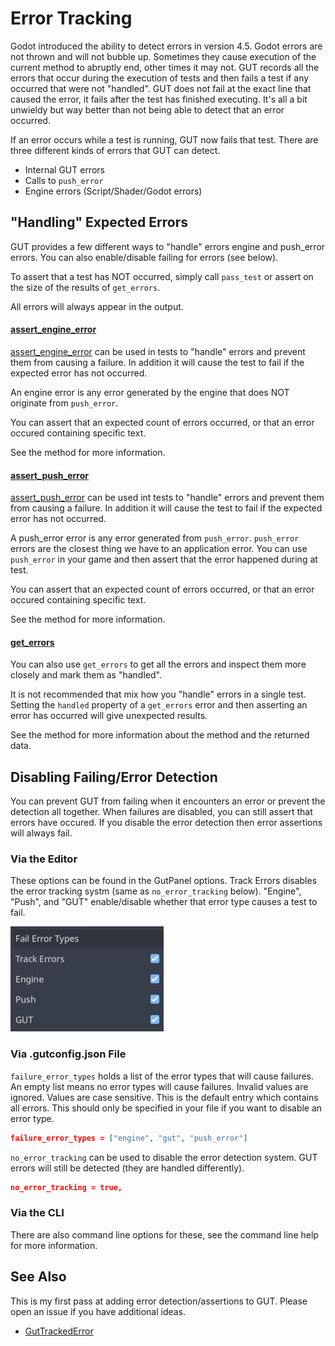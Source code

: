 # Error Tracking

Godot introduced the ability to detect errors in version 4.5.  Godot errors are not thrown and will not bubble up.  Sometimes they cause execution of the current method to abruptly end, other times it may not.  GUT records all the errors that occur during the execution of tests and then fails a test if any occurred that were not "handled".  GUT does not fail at the exact line that caused the error, it fails after the test has finished executing.  It's all a bit unwieldy but way better than not being able to detect that an error occurred.

If an error occurs while a test is running, GUT now fails that test.  There are three different kinds of errors that GUT can detect.
* Internal GUT errors
* Calls to `push_error`
* Engine errors (Script/Shader/Godot errors)


## "Handling" Expected Errors
GUT provides a few different ways to "handle" errors engine and push_error errors.  You can also enable/disable failing for errors (see below).

To assert that a test has NOT occurred, simply call `pass_test` or assert on the size of the results of `get_errors`.

All errors will always appear in the output.

#### <a href="class_ref/class_guttest.html#class-guttest-method-assert-engine-error">assert_engine_error</a>

<a href="class_ref/class_guttest.html#class-guttest-method-assert-engine-error">assert_engine_error</a> can be used in tests to "handle" errors and prevent them from causing a failure.  In addition it will cause the test to fail if the expected error has not occurred.

An engine error is any error generated by the engine that does NOT originate from `push_error`.

You can assert that an expected count of errors occurred, or that an error occured containing specific text.

See the method for more information.


#### <a href="class_ref/class_guttest.html#class-guttest-method-assert-push-error">assert_push_error</a>
<a href="class_ref/class_guttest.html#class-guttest-method-assert-push-error">assert_push_error</a> can be used int tests to "handle" errors and prevent them from causing a failure.  In addition it will cause the test to fail if the expected error has not occurred.

A push_error error is any error generated from `push_error`.  `push_error` errors are the closest thing we have to an application error.  You can use `push_error` in your game and then assert that the error happened during at test.

You can assert that an expected count of errors occurred, or that an error occured containing specific text.

See the method for more information.


#### <a href="class_ref/class_guttest.html#class-guttest-method-get-errors">get_errors</a>
You can also use `get_errors` to get all the errors and inspect them more closely and mark them as "handled".

It is not recommended that mix how you "handle" errors in a single test.  Setting the `handled` property of a `get_errors` error and then asserting an error has occurred will give unexpected results.

See the method for more information about the method and the returned data.




## Disabling Failing/Error Detection
You can prevent GUT from failing when it encounters an error or prevent the detection all together.  When failures are disabled, you can still assert that errors have occured.  If you disable the error detection then error assertions will always fail.


### Via the Editor
These options can be found in the GutPanel options.  Track Errors disables the error tracking systm (same as `no_error_tracking` below).  "Engine", "Push", and "GUT" enable/disable whether that error type causes a test to fail.

![Editor Error Options](_static/images/GutErrorOptions.png)


### Via .gutconfig.json File
`failure_error_types` holds a list of the error types that will cause failures.  An empty list means no error types will cause failures.  Invalid values are ignored.  Values are case sensitive.  This is the default entry which contains all errors.  This should only be specified in your file if you want to disable an error type.
```json
failure_error_types = ["engine", "gut", "push_error"]
```

`no_error_tracking` can be used to disable the error detection system.  GUT errors will still be detected (they are handled differently).
```json
no_error_tracking = true,
```


### Via the CLI
There are also command line options for these, see the command line help for more information.




## See Also
This is my first pass at adding error detection/assertions to GUT.  Please open an issue if you have additional ideas.

* <a href><a href="class_ref/class_guttrackederror.html">GutTrackedError</a>